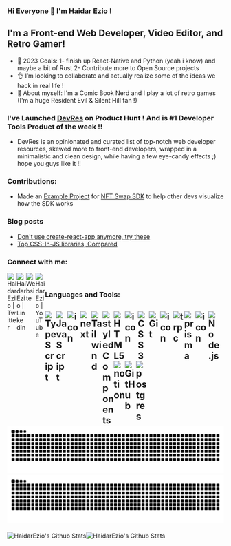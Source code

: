 ### Hi Everyone 🎉 I'm Haidar Ezio !

## I'm a Front-end Web Developer, Video Editor, and Retro Gamer!

<!-- - 🛠 I’m currently interviewing for remote Front-end developer positions ;) -->
- 📍 2023 Goals: 1- finish up React-Native and Python (yeah i know) and maybe a bit of Rust 2- Contribute more to Open Source projects
- 👌 I’m looking to collaborate and actually realize some of the ideas we hack in real life !
- 🎤 About myself: I'm a Comic Book Nerd and I play a lot of retro games (I'm a huge Resident Evil & Silent Hill fan !)

### I've Launched [DevRes](https://devres.app) on Product Hunt ! And is #1 Developer Tools Product of the week !!
- DevRes is an opinionated and curated list of top-notch web developer resources, skewed more to front-end developers, wrapped in a minimalistic and clean design, while having a few eye-candy effects ;) hope you guys like it !!

### Contributions:
- Made an [Example Project](https://github.com/HaidarEzio/NFTswap/tree/example-project) for [NFT Swap SDK](https://github.com/trader-xyz/nft-swap-sdk/commits?author=HaidarEzio) to help other devs visualize how the SDK works 

### Blog posts
<!-- BLOG-POST-LIST:START -->
- [Don&#39;t use create-react-app anymore, try these](https://heatseeker.hashnode.dev/dont-use-create-react-app)
- [Top CSS-In-JS libraries, Compared](https://heatseeker.hashnode.dev/top-css-in-js-libraries-compared)
<!-- BLOG-POST-LIST:END -->

### Connect with me:

[<img align="left" alt="HaidarEzio | Twitter" width="22px" src="https://simpleicons.vercel.app/twitter/00acee" />][twitter]
[<img align="left" alt="HaidarEzio | LinkedIn" width="22px" src="https://simpleicons.vercel.app/linkedin/0072b1" />][linkedin]
[<img align="left" alt="Website" width="22px" src="https://simpleicons.vercel.app/googlechrome/fff" />][website]
[<img align="left" alt="HaidarEzio | YouTube" width="22px" src="https://simpleicons.vercel.app/youtube/ff0000" />][youtube]

<!-- [<img align="left" alt="HaidarEzio | Instagram" width="22px" src="https://simpleicons.vercel.app/instagram/fff" />][instagram]-->

<br />

### Languages and Tools:


[<img align="left" alt="TypeScript" width="26px" src="https://simpleicons.vercel.app/typescript/3178C6" />][website]
[<img align="left" alt="JavaScript" width="26px" src="https://simpleicons.vercel.app/javascript/f7df1e" />][website]
[<img align="left" src="https://techstack-generator.vercel.app/react-icon.svg" alt="icon" width="30px"/>][website]
[<img align="left" alt="next" width="26px" src="https://simpleicons.vercel.app/nextdotjs/fff" />][website]
[<img align="left" alt="Tailwind" width="26px" src="https://simpleicons.vercel.app/tailwindcss/06B6D4" />][website]
[<img align="left" alt="styledComponents" width="26px" src="https://simpleicons.vercel.app/styledcomponents/fff" />][website]
[<img align="left" alt="HTML5" width="26px" src="https://simpleicons.vercel.app/html5/e34f26" />][website]
[<img align="left" src="https://techstack-generator.vercel.app/sass-icon.svg" alt="icon" width="30px"/>][website]
[<img align="left" alt="CSS3" width="26px" src="https://simpleicons.vercel.app/css3/1572b6" />][website]
[<img align="left" alt="Git" width="26px" src="https://simpleicons.vercel.app/git/E44C30" />][website]
[<img align="left" src="https://techstack-generator.vercel.app/redux-icon.svg" alt="icon" width="30px"  />][website]
[<img align="left" alt="trpc" width="26px" src="https://simpleicons.vercel.app/trpc/398CCB" />][website]
[<img align="left" alt="prisma" width="26px" src="https://simpleicons.vercel.app/prisma/000" />][website]
[<img align="left" src="https://techstack-generator.vercel.app/graphql-icon.svg" alt="icon" width="30px" />][website]
[<img align="left" alt="Node.js" width="26px" src="https://simpleicons.vercel.app/nodedotjs/393" />][website]
[<img align="left" alt="notion" width="26px" src="https://simpleicons.vercel.app/notion/fff" />][website]
[<img align="left" alt="GitHub" width="26px" src="https://simpleicons.vercel.app/github/fff" />][website]
[<img align="left" alt="postgres" width="26px" src="https://simpleicons.vercel.app/postgresql/336791" />][website]
<br />
![github contribution grid snake animation](https://raw.githubusercontent.com/HaidarEzio/HaidarEzio/output/github-contribution-grid-snake-dark.svg#gh-dark-mode-only)![github contribution grid snake animation](https://raw.githubusercontent.com/HaidarEzio/HaidarEzio/output/github-contribution-grid-snake.svg#gh-light-mode-only)
---

<img align="left" alt="HaidarEzio's Github Stats" src="https://github-readme-stats.vercel.app/api?username=HaidarEzio&show_icons=true&hide_border=true&theme=dark" />
<img align="left" alt="HaidarEzio's Github Stats" src="https://github-readme-stats.vercel.app/api/top-langs?username=HaidarEzio&show_icons=true&hide_border=true&theme=dark&langs_count=5&hide=ejs,css,html,shell&exclude_repo=kryptoswiss,redux-toolkit-tutorial,VetrinaLive,Gdocs-Next,face-recognition,VetrinaLive-GenericTheme-,LeetCode,coding-challenge,next-twin-macro-styled-comp" />

<br />
<br />
<br />
<br />
<br />
<br />
<br />
<br />
<br />
<br />
<br />
<br />
<br />





[website]: https://haidarezio.me
[twitter]: https://twitter.com/haidar_ezio
[linkedin]: https://www.linkedin.com/in/haidar-ezio-2a3a03182/
[youtube]: https://www.youtube.com/channel/UCFTQzKapiCcFx9_NzFcqHAw
[instagram]: https://instagram.com/haidar.ezio

